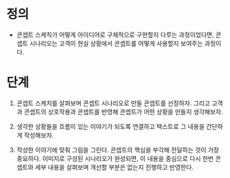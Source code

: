 

# 정의


- 콘셉트 스케칙가 어떻게 아이디어로 구체적으로 구현할지 다루는 과정이었다면, 콘셉트 시나리오는 고객이 현실 상황에서 콘셉트를 어떻게 사용할지 보여주는 과정이다. 



# 단계


1. 콘셉트 스케치를 살펴보며 콘셉트 시나리오로 만들 콘셉트를 선정하자. 그리고 고객과 콘셉트의 상호작용과 콘셉트를 반영해 콘셉트가 어떤 상황을 만들지 생각해보자. 


2. 생각한 상황들을 흐름이 있는 이야기가 되도록 연결하고 텍스트로 그 내용을 간단하게 작성해보자. 


3. 작성한 이야기에 맞춰 그림을 그린다. 콘셉트의 핵심을 부각해 전달하는 것이 가장 중요하다. 이미지로 구성된 시나리오가 완성되면, 이 내용을 중심으로 다시 한번 콘셉트와 세부 내용을 살펴보며 개선할 부분은 없는지 진행하고 반영한다. 



